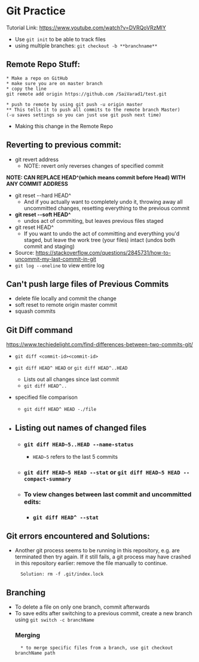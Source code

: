 # Git Practice

Tutorial Link: https://www.youtube.com/watch?v=DVRQoVRzMIY

* Use `git init` to be able to track files 
* using multiple branches: `git checkout -b **branchname**`

## Remote Repo Stuff:
    * Make a repo on GitHub
    * make sure you are on master branch
    * copy the line 
    git remote add origin https://github.com /SaiVarad1/test.git

    * push to remote by using git push -u origin master
    ** This tells it to push all commits to the remote branch Master)
    (-u saves settings so you can just use git push next time)


* Making this change in the Remote Repo

## Reverting to previous commit:

* git revert address 
    * NOTE: revert only reverses changes of specified commit

**NOTE: CAN REPLACE HEAD^(which means commit before Head) WITH ANY COMMIT ADDRESS**
* git reset --hard HEAD^
    * And if you actually want to completely undo it, throwing away all uncommitted changes, resetting everything to the previous commit 
* **git reset --soft HEAD^**
    * undos act of commiting, but leaves previous files staged
* git reset HEAD^
    * If you want to undo the act of committing and everything you'd staged, but leave the work tree (your files) intact (undos both commit and staging)
* Source: https://stackoverflow.com/questions/2845731/how-to-uncommit-my-last-commit-in-git
* `git log --oneline` to view entire log
## Can't push large files of Previous Commits
* delete file locally and commit the change
* soft reset to remote origin master commit
* squash commits
## Git Diff command
https://www.techiedelight.com/find-differences-between-two-commits-git/

* `git diff <commit-id><commit-id>`
* `git diff HEAD^ HEAD` or `git diff HEAD^..HEAD`
    * Lists out all changes since last commit 
    * `git diff HEAD^..`
* specified file comparison
    * `git diff HEAD^ HEAD -./file`
* ## Listing out names of changed files
  
    * ### `git diff HEAD~5..HEAD --name-status`
        * `HEAD~5` refers to the last 5 commits
    * ### `git diff HEAD~5 HEAD --stat` or  `git diff HEAD~5 HEAD --compact-summary`
    * ### To view changes between last commit and uncommitted edits: 
        * ###    `git diff HEAD^ --stat`



## Git errors encountered and Solutions:
* Another git process seems to be running in this repository, e.g.
are terminated then try again. If it still fails, a git process
may have crashed in this repository earlier:
remove the file manually to continue.

        Solution: rm -f .git/index.lock


## Branching
* To delete a file on only one branch, commit afterwards
* To save edits after switching to a previous commit, create a new branch using `git switch -c branchName`
    ### Merging
        * to merge specific files from a branch, use git checkout branchName path

